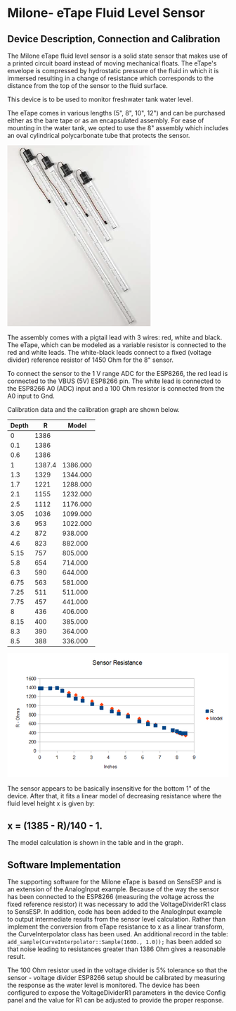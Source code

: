 # Milone- eTape Fluid Level Sensor
## Device Description, Connection and Calibration

The Milone eTape fluid level sensor is a solid state sensor that makes use of a printed circuit board instead of moving mechanical floats. 
The eTape's envelope is compressed by hydrostatic pressure of the fluid in which it is immersed resulting in a change of resistance which corresponds
to the distance from the top of the sensor to the fluid surface.

This device is to be used to monitor freshwater tank water level.

The eTape comes in various lengths (5", 8", 10", 12") and can be purchased either as the bare tape or as an encapsulated assembly. For ease of mounting in the water tank, we opted to use the 8" assembly which includes an oval cylindrical polycarbonate tube that protects the sensor.

![picture 1](images/7995b82be327a4f0c68c28d39f2f509632fecfec94d35a1883801125c3728184.png)  

The assembly comes with a pigtail lead with 3 wires: red, white and black. The eTape, which can be modeled as a variable resistor is connected to the red and white leads. The white-black leads connect to a fixed (voltage divider) reference resistor of 1450 Ohm for the 8" sensor.

To connect the sensor to the 1 V range ADC for the ESP8266, the red lead is connected to the VBUS (5V) ESP8266 pin. The white lead is connected to the ESP8266 A0 (ADC) input and a 100 Ohm resistor is connected from the A0 input to Gnd. 

Calibration data and the calibration graph are shown below.

| Depth 	| R  	| Model 	|
|-	|-	|-	|
| 0 	| 1386 	|  	|
| 0.1 	| 1386 	|  	|
| 0.6 	| 1386 	|  	|
| 1 	| 1387.4 	| 1386.000 	|
| 1.3 	| 1329 	| 1344.000 	|
| 1.7 	| 1221 	| 1288.000 	|
| 2.1 	| 1155 	| 1232.000 	|
| 2.5 	| 1112 	| 1176.000 	|
| 3.05 	| 1036 	| 1099.000 	|
| 3.6 	| 953 	| 1022.000 	|
| 4.2 	| 872 	| 938.000 	|
| 4.6 	| 823 	| 882.000 	|
| 5.15 	| 757 	| 805.000 	|
| 5.8 	| 654 	| 714.000 	|
| 6.3 	| 590 	| 644.000 	|
| 6.75 	| 563 	| 581.000 	|
| 7.25 	| 511 	| 511.000 	|
| 7.75 	| 457 	| 441.000 	|
| 8 	| 436 	| 406.000 	|
| 8.15 	| 400 	| 385.000 	|
| 8.3 	| 390 	| 364.000 	|
| 8.5 	| 388 	| 336.000 	|


![picture 2](images/Calibration.png)  

The sensor appears to be basically insensitive for the bottom 1" of the device. After that, it fits a linear model of decreasing resistance where the 
fluid level height x is given by:

##       x = (1385 - R)/140 - 1.  
        
The model calculation is shown in the table and in the graph. 

## Software Implementation

The supporting software for the Milone eTape is based on SensESP and is an extension of the AnalogInput example. Because of the way the sensor has been connected to the ESP8266 
(measuring the voltage across the fixed reference resistor) it was necessary to add the VoltageDividerR1 class to SensESP. In addition, code has been added to the AnalogInput example to output intermediate results from the sensor level calculation. Rather than implement the conversion from eTape resistance to x as a linear transform, the CurveInterpolator class has been used. An additional record in the table: `add_sample(CurveInterpolator::Sample(1600., 1.0));` has been added so that noise leading to resistances greater than 1386 Ohm gives a reasonable result.

The 100 Ohm resistor used in the voltage divider is 5% tolerance so that the sensor - voltage divider ESP8266 setup should be calibrated by measuring the response as the water level is  monitored. The device has been configured to expose the VoltageDividerR1 parameters in the device Config panel and the value for R1 can be adjusted to provide the proper response.  
